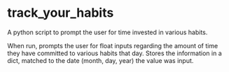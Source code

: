 # track_your_habits
A python script to prompt the user for time invested in various habits. 

When run, prompts the user for float inputs regarding the amount of time they have committed to various habits that day. Stores the information in a dict, matched to the date (month, day, year) the value was input. 
